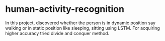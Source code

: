 # human-activity-recognition
In this project, discovered whether the person is in dynamic position say walking or in static position like sleeping, sitting using LSTM.
For acquiring higher accuracy tried divide and conquer method.
